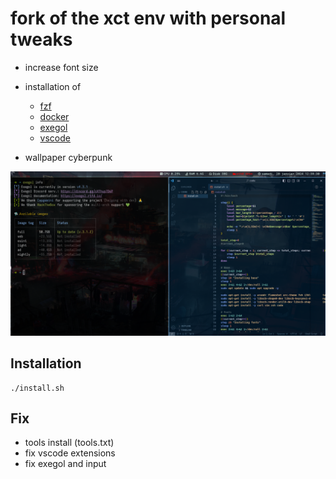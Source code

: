 # fork of the xct env with personal tweaks
- increase font size
- installation of
  - [fzf](https://github.com/junegunn/fzf)
  - [docker](https://www.docker.com/)
  - [exegol](https://github.com/ThePorgs/Exegol)
  - [vscode](https://code.visualstudio.com/)

- wallpaper cyberpunk

![image](env.jpg)

## Installation

```
./install.sh
```

## Fix
- tools install (tools.txt)
- fix vscode extensions
- fix exegol and input

